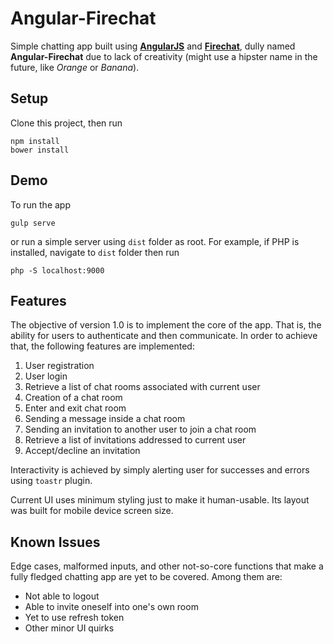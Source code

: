 # Angular-Firechat

Simple chatting app built using **[AngularJS](https://angularjs.org)** and **[Firechat](https://github.com/firebase/firechat)**, dully named **Angular-Firechat** due to lack of creativity (might use a hipster name in the future, like *Orange* or *Banana*).

## Setup

Clone this project, then run

```
npm install
bower install
```

## Demo

To run the app

```
gulp serve
```

or run a simple server using `dist` folder as root. For example, if PHP is installed, navigate to `dist` folder then run

```
php -S localhost:9000
```

## Features

The objective of version 1.0 is to implement the core of the app. That is, the ability for users to authenticate and then communicate. In order to achieve that, the following features are implemented:

1. User registration
2. User login
3. Retrieve a list of chat rooms associated with current user
4. Creation of a chat room
5. Enter and exit chat room 
6. Sending a message inside a chat room
7. Sending an invitation to another user to join a chat room
8. Retrieve a list of invitations addressed to current user
9. Accept/decline an invitation

Interactivity is achieved by simply alerting user for successes and errors using `toastr` plugin. 

Current UI uses minimum styling just to make it human-usable. Its layout was built for mobile device screen size.

## Known Issues

Edge cases, malformed inputs, and other not-so-core functions that make a fully fledged chatting app are yet to be covered. Among them are:

- Not able to logout
- Able to invite oneself into one's own room
- Yet to use refresh token
- Other minor UI quirks


